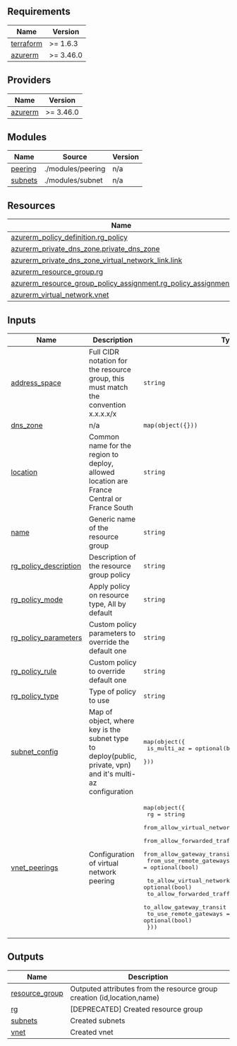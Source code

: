 ## Requirements

| Name | Version |
|------|---------|
| <a name="requirement_terraform"></a> [terraform](#requirement\_terraform) | >= 1.6.3 |
| <a name="requirement_azurerm"></a> [azurerm](#requirement\_azurerm) | >= 3.46.0 |

## Providers

| Name | Version |
|------|---------|
| <a name="provider_azurerm"></a> [azurerm](#provider\_azurerm) | >= 3.46.0 |

## Modules

| Name | Source | Version |
|------|--------|---------|
| <a name="module_peering"></a> [peering](#module\_peering) | ./modules/peering | n/a |
| <a name="module_subnets"></a> [subnets](#module\_subnets) | ./modules/subnet | n/a |

## Resources

| Name | Type |
|------|------|
| [azurerm_policy_definition.rg_policy](https://registry.terraform.io/providers/hashicorp/azurerm/latest/docs/resources/policy_definition) | resource |
| [azurerm_private_dns_zone.private_dns_zone](https://registry.terraform.io/providers/hashicorp/azurerm/latest/docs/resources/private_dns_zone) | resource |
| [azurerm_private_dns_zone_virtual_network_link.link](https://registry.terraform.io/providers/hashicorp/azurerm/latest/docs/resources/private_dns_zone_virtual_network_link) | resource |
| [azurerm_resource_group.rg](https://registry.terraform.io/providers/hashicorp/azurerm/latest/docs/resources/resource_group) | resource |
| [azurerm_resource_group_policy_assignment.rg_policy_assignment](https://registry.terraform.io/providers/hashicorp/azurerm/latest/docs/resources/resource_group_policy_assignment) | resource |
| [azurerm_virtual_network.vnet](https://registry.terraform.io/providers/hashicorp/azurerm/latest/docs/resources/virtual_network) | resource |

## Inputs

| Name | Description | Type | Default | Required |
|------|-------------|------|---------|:--------:|
| <a name="input_address_space"></a> [address\_space](#input\_address\_space) | Full CIDR notation for the resource group, this must match the convention x.x.x.x/x | `string` | `"10.16.0.0/16"` | no |
| <a name="input_dns_zone"></a> [dns\_zone](#input\_dns\_zone) | n/a | `map(object({}))` | `{}` | no |
| <a name="input_location"></a> [location](#input\_location) | Common name for the region to deploy, allowed location are France Central or France South | `string` | `"francecentral"` | no |
| <a name="input_name"></a> [name](#input\_name) | Generic name of the resource group | `string` | `null` | no |
| <a name="input_rg_policy_description"></a> [rg\_policy\_description](#input\_rg\_policy\_description) | Description of the resource group policy | `string` | `""` | no |
| <a name="input_rg_policy_mode"></a> [rg\_policy\_mode](#input\_rg\_policy\_mode) | Apply policy on resource type, All by default | `string` | `"All"` | no |
| <a name="input_rg_policy_parameters"></a> [rg\_policy\_parameters](#input\_rg\_policy\_parameters) | Custom policy parameters to override the default one | `string` | `null` | no |
| <a name="input_rg_policy_rule"></a> [rg\_policy\_rule](#input\_rg\_policy\_rule) | Custom policy to override default one | `string` | `null` | no |
| <a name="input_rg_policy_type"></a> [rg\_policy\_type](#input\_rg\_policy\_type) | Type of policy to use | `string` | `"Custom"` | no |
| <a name="input_subnet_config"></a> [subnet\_config](#input\_subnet\_config) | Map of object, where key is the subnet type to deploy(public, private, vpn) and it's multi-az configuration | <pre>map(object({<br>    is_multi_az = optional(bool)<br>  }))</pre> | <pre>{<br>  "private": {},<br>  "public": {},<br>  "vpn": {}<br>}</pre> | no |
| <a name="input_vnet_peerings"></a> [vnet\_peerings](#input\_vnet\_peerings) | Configuration of virtual network peering | <pre>map(object({<br>    rg                                = string<br>    from_allow_virtual_network_access = optional(bool)<br>    from_allow_forwarded_traffic      = optional(bool)<br>    from_allow_gateway_transit        = optional(bool)<br>    from_use_remote_gateways          = optional(bool)<br><br>    to_allow_virtual_network_access = optional(bool)<br>    to_allow_forwarded_traffic      = optional(bool)<br>    to_allow_gateway_transit        = optional(bool)<br>    to_use_remote_gateways          = optional(bool)<br>  }))</pre> | `{}` | no |

## Outputs

| Name | Description |
|------|-------------|
| <a name="output_resource_group"></a> [resource\_group](#output\_resource\_group) | Outputed attributes from the resource group creation (id,location,name) |
| <a name="output_rg"></a> [rg](#output\_rg) | [DEPRECATED] Created resource group |
| <a name="output_subnets"></a> [subnets](#output\_subnets) | Created subnets |
| <a name="output_vnet"></a> [vnet](#output\_vnet) | Created vnet |
